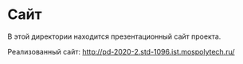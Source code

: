 # Сайт

В этой директории находится презентационный сайт проекта.

Реализованный сайт: http://pd-2020-2.std-1096.ist.mospolytech.ru/
